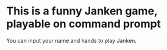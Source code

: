 # This is a funny Janken game, playable on command prompt

You can input your name and hands to play Janken.